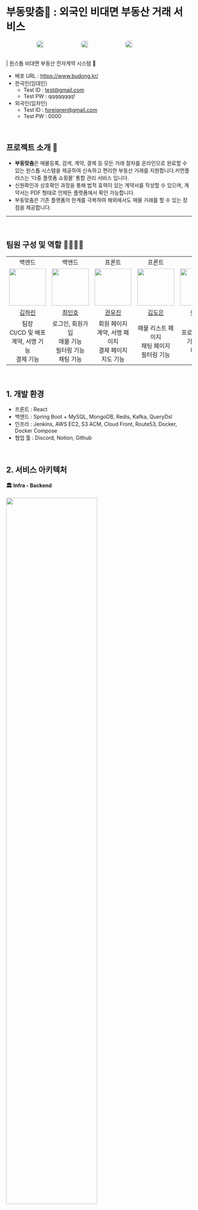 # 부동맞춤🏡 : 외국인 비대면 부동산 거래 서비스
<div style="display: flex; justify-content: center; gap: 20px;">
  <img src="https://github.com/real-estate-contract/real-estate-front/assets/99604087/13e626fb-4d4a-4817-b554-d465e48baea4" style="border-radius: 15px; width: 20%;">
  <img src="https://github.com/real-estate-contract/real-estate-front/assets/99604087/35142afd-087c-4f25-aebf-211581898571" style="border-radius: 15px; width: 20%;">
    <img src="https://github.com/real-estate-contract/real-estate-front/assets/99604087/233c94c8-4e85-42c9-b1f0-c6326a3682a1" style="border-radius: 15px; width: 20%;">
</div>
<br/>

| 원스톱 비대면 부동산 전자계약 시스템 🏡
- 배포 URL : https://www.budong.kr/
- 한국인(임대인)
    - Test ID : test@gmail.com
    - Test PW : qqqqqqqq!
- 외국인(임차인) 
    - Test ID : foreigner@gmail.com
    - Test PW : 0000

<br>

## 프로젝트 소개 📝

- **부동맞춤**은 매물등록, 검색, 계약, 결제 등 모든 거래 절차를 온라인으로 완료할 수 있는 원스톱 시스템을 제공하여 신속하고 편리한 부동산 거래를 지원합니다.커먼플러스는 ‘다중 플랫폼 쇼핑몰’ 통합 관리 서비스 입니다.
- 신원확인과 상호확인 과정을 통해 법적 효력이 있는 계약서를 작성할 수 있으며, 계약서는 PDF 형태로 언제든 플랫폼에서 확인 가능합니다.
- 부동맞춤은 기존 플랫폼의 한계를 극복하여 해외에서도 매물 거래를 할 수 있는 장점을 제공합니다.
----

<br>

## 팀원 구성 및 역할 👨‍👨‍👧‍👧

<table>
  <tbody>
      <tr>
      <td align="center">백엔드</td> 
      <td align="center">백엔드</td>
      <td align="center">프론트</td>
      <td align="center">프론트</td>
      <td align="center">기획</td>
      </tr>
      <tr>
      <td align="center"><a href="https://github.com/harin1212"><img src="https://github.com/harin1212.png" width="100px;" alt=""/></td>
      <td align="center"><a href="https://github.com/Choi-InHo"><img src="https://github.com/Choi-InHo.png" width="100px;" alt=""/></td>
      <td align="center"><a href="https://github.com/yuujin00"><img src="https://github.com/yuujin00.png" width="100px;" alt=""/></td>
      <td align="center"><a href="https://github.com/doeuni"><img src="https://github.com/doeuni.png" width="100px;" alt=""/></td>
      <td align="center"><a href="https://github.com/C8-H10-N4-O2"><img src="https://github.com/C8-H10-N4-O2.png" width="100px;" alt=""/></td>
      </tr>
      <tr>
      <td align="center"><a href="https://github.com/harin1212">김하린</td> 
      <td align="center"><a href="https://github.com/Choi-InHo">최인호</td> 
      <td align="center"><a href="https://github.com/yuujin00">권유진</td>
      <td align="center"><a href="https://github.com/doeuni">김도은</td>
      <td align="center"><a href="https://github.com/C8-H10-N4-O2">이예솔</td>
      </tr>
    <tr>
    <td align="center">팀장<br/>CI/CD 및 배포<br/>계약, 서명 기능<br/>결제 기능</td> 
    <td align="center">로그인, 회원가입<br/> 매물 기능 <br/> 필터링 기능<br/> 채팅 기능 <br/> </td> 
    <td align="center">회원 페이지<br/> 계약, 서명 페이지 <br/> 결제 페이지<br/> 지도 기능 <br/></td>
    <td align="center">매물 리스트 페이지<br/> 채팅 페이지 <br/> 필터링 기능<br/> </td>
    <td align="center">프로젝트 기획 <br/> 기능 설계 <br/> 디자인 </td>
    </tr>
  </tbody>
</table>


<br>

## 1. 개발 환경

- 프론트 : React
- 백엔드 : Spring Boot + MySQL, MongoDB, Redis, Kafka, QueryDsl
- 인프라 : Jenkins, AWS EC2, S3 ACM, Cloud Front, Route53, Docker, Docker Compose
- 협업 툴 : Discord, Notion, Github
<br>

## 2. 서비스 아키텍처 
####  🏛 Infra - Backend
<img src="https://github.com/real-estate-contract/real-estate-front/assets/99604087/53066bed-88aa-4006-ad2f-5e1cce295966" width="70%"/>

####  🏛 Infra - Frontend
<img src="https://github.com/real-estate-contract/real-estate-front/assets/99604087/adc78aca-a8ff-4142-887c-2127eb40cd25" width="50%"/>

## 3. 페이지별 기능

### 🎥 온보딩, 회원가입, 로그인
- 서비스 접속 초기화면입니다.
- 온보딩 화면 이후 회원가입, 로그인을 진행합니다.

| 기능 | 배포 환경 시연 |
|:----:|:------:|
| 온보딩, 회원가입, 로그인 | <div style="display: flex; justify-content: center; gap: 20px;"><img src="https://github.com/real-estate-contract/real-estate-front/assets/99604087/5d05524d-0255-40a0-bf4d-76a7819994e6" width="30%" style="border-radius: 15px;"/><img src="https://github.com/real-estate-contract/real-estate-front/assets/99604087/538cf4e1-2a1a-415a-8411-691282031081" width="30%" style="border-radius: 15px;"/></div> |

### 🎥 매물 등록
- (1) 주소 등록 : 매물 소유인(임대인)은 플랫폼을 통해 매물을 등록할 수 있습니다. 네이버 클라우드의 지도 API를 이용해 지도 검색 기능으로 매물 주소를 검색 후 등록합니다.
- (2) 매물 옵션 : 임대인이 매물 옵션 정보를 등록합니다.
- (3) 추가 옵션 : 매물에 관해 추가 필요한 정보를 등록합니다.
- (4) 이미지 : 매물 이미지를 등록합니다. 이 때 이미지는 S3 버킷으로 관리합니다.

| 기능 | 배포 환경 시연 |
|:----:|:------:|
| 주소 등록 매물 옵션, 추가 옵션, 이미지 등록 | <div style="display: flex; justify-content: center; gap: 20px; flex-wrap: wrap;"><img src="https://github.com/real-estate-contract/real-estate-front/assets/99604087/11887e26-6f4b-4043-8d10-d874df937025" width="30%" style="border-radius: 15px; margin-bottom: 20px;"/><img src="https://github.com/real-estate-contract/real-estate-front/assets/99604087/9a95d517-d4e2-48f8-a8d1-5beb48a1f644" width="30%" style="border-radius: 15px; margin-bottom: 20px;"/><img src="https://github.com/real-estate-contract/real-estate-front/assets/99604087/281aaef7-0f79-4c50-abb6-6123252db085" width="30%" style="border-radius: 15px; margin-bottom: 20px;"/></div> |

### 🎥 매물 리스트
- 임차인(외국인)은 플랫폼에서 매물 검색을 통해 매물을 검색할 수 있습니다. 
- (1) 원하는 위치나 주소를 통해 인근 매물을 검색할 수 있습니다.
- (2) 필터링을 통해 조건에 맞는 매물을 찾을 수 있습니다. queryDsl에서 제공하는 기능인 BooleanExpression을 활용해 상황, 조건별로 다중 조건을 주어 원하는 매물을 찾아 검색할 수 있습니다.
- (3) 매물보기에서 원하는 매물을 선택해 거래하기 버튼을 누르면 계약을 진행할 수 있습니다. 이 때, 자신의 매물을 자신이 거래하지 못하도록 예외처리를 했습니다

| 기능 | 배포 환경 시연 |
|:----:|:------:|
| 매물 검색 | <div style="display: flex; justify-content: center; gap: 20px;"><img src="https://github.com/real-estate-contract/real-estate-front/assets/99604087/066e6c42-225e-426f-9506-016312d3589a" width="30%" style="border-radius: 15px;"/></div> |

### 🎥 매물 거래 - 전자 계약서
- 임차인(외국인)은 플랫폼에서 매물 검색을 통해 매물을 검색할 수 있습니다. 
- (1) 임차인(외국인)이 원하는 매물을 선택하면 절차를 확인하고 계약을 진행합니다.
- (2) 매물 등록 단계에서 저장한 계약서를 불러와 계약당사자들은 서로 확인합니다.
- (3) 거래 당사자간 수정이 가능한 부동산 단기 월세 계약서를 작성합니다.
- (4) 계약서 동의 후 계약 당사자들은 계약서 작성을 완료합니다.

| 기능 | 배포 환경 시연 |
|:----:|:------:|
| 전자 계약서 작성 | <div style="display: flex; justify-content: center; gap: 20px;"><img src="https://github.com/real-estate-contract/real-estate-front/assets/99604087/029979ad-d215-4586-a098-f076b794b167" width="30%" style="border-radius: 15px;"/></div> |

### 🎥 매물 거래 - 전자 서명
- (1) 계약서 작성을 완료한 뒤, 서명하기를 진행합니다.
- (2) 거래 당사자들 모두 각자 서명을 완료합니다.
- (3) 서명의 진위여부를 확인하고 결제할 수 있습니다.

| 기능 | 배포 환경 시연 |
|:----:|:------:|
| 전자 서명 | <div style="display: flex; justify-content: center; gap: 20px;"><img src="https://github.com/real-estate-contract/real-estate-front/assets/99604087/5934c817-c2ec-4a40-b4c3-96fbec992f59" width="30%" style="border-radius: 15px;"/></div> |

### 🎥 매물 거래 - 결제
- (1) 결제는 KG이니시스의 테스트 환경입니다.
- (2) 금액 확인 후 결제하기를 눌러 결제를 진행합니다.
- (3) 결제 완료 후 계약서를 수령할 수 있습니다.
- (4) 테스트 환경으로 결제 당일 자정에 돈을 다시 환급받을 수 있습니다.

| 기능 | 배포 환경 시연 |
|:----:|:------:|
| 결제 | <div style="display: flex; justify-content: center; gap: 20px;"><img src="https://github.com/real-estate-contract/real-estate-front/assets/99604087/04162101-ddb2-491f-8268-9f1690eec124" width="30%" style="border-radius: 15px;"/></div> |


<br>
